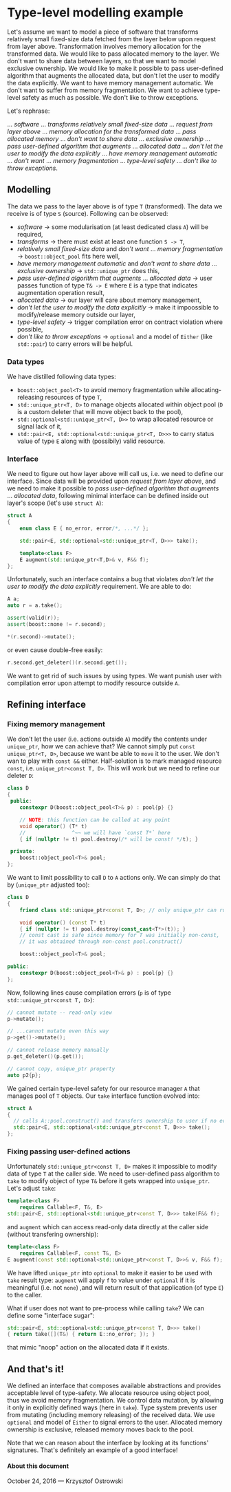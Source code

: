 
# Type-level modelling example

Let's assume we want to model a piece of software that transforms relatively small fixed-size data fetched from the layer below upon request from layer above. Transformation involves memory allocation for the transformed data. We would like to pass allocated memory to the layer. We don't want to share data between layers, so that we want to model exclusive ownership. We would like to make it possible to pass user-defined algorithm that augments the allocated data, but don't let the user to modify the data explicitly. We want to have memory management automatic. We don't want to suffer from memory fragmentation. We want to achieve type-level safety as much as possible. We don't like to throw exceptions.

Let's rephrase:

... *software* ... *transforms* *relatively small fixed-size data* ... *request from layer above* ... *memory allocation for the transformed data* ... *pass allocated memory* ... *don't want to share data* ... *exclusive ownership* ... *pass user-defined algorithm that augments* ... *allocated data* ... *don't let the user to modify the data explicitly* ... *have memory management automatic* ... *don't want* ... *memory fragmentation* ... *type-level safety* ... *don't like to throw exceptions*.

## Modelling

The data we pass to the layer above is of type `T` (transformed). The data we receive is of type `S` (source). Following can be observed:

* *software* → some modularisation (at least dedicated class `A`) will be required,
* *transforms* → there must exist at least one function `S -> T`,
* *relatively small fixed-size data* and *don't want* ... *memory fragmentation* → `boost::object_pool` fits here well,
* *have memory management automatic* and *don't want to share data* ... *exclusive ownership* → `std::unique_ptr` does this,
* *pass user-defined algorithm that augments* ... *allocated data* → user passes function of type `T& -> E` where `E` is a type that indicates augmentation operation result,
* *allocated data* → our layer will care about memory management,
* *don't let the user to modify the data explicitly* → make it impoossible to modify/release memory outside our layer,
* *type-level safety* → trigger compilation error on contract violation where possible,
* *don't like to throw exceptions* → `optional` and a model of `Either` (like `std::pair`) to carry errors will be helpful.

### Data types

We have distilled following data types:
* `boost::object_pool<T>` to avoid memory fragmentation while allocating-releasing resources of type `T`,
* `std::unique_ptr<T, D>` to manage objects allocated within object pool (`D` is a custom deleter that will move object back to the pool),
* `std::optional<std::unique_ptr<T, D>>` to wrap allocated resource or signal lack of it,
* `std::pair<E, std::optional<std::unique_ptr<T, D>>>` to carry status value of type `E` along with (possibily) valid resource.

### Interface

We need to figure out how layer above will call us, i.e. we need to define our interface. Since data will be provided upon *request from layer above*, and we need to make it possible to *pass user-defined algorithm that augments* ... *allocated data*, following minimal interface can be defined inside out layer's scope (let's use `struct A`):

```c++
struct A
{
    enum class E { no_error, error/*, ...*/ };

    std::pair<E, std::optional<std::unique_ptr<T, D>>> take();

    template<class F>
    E augment(std::unique_ptr<T,D>& v, F&& f);
};
```

Unfortunately, such an interface contains a bug that violates *don't let the user to modify the data explicitly* requirement. We are able to do: 

```c++
A a;
auto r = a.take();

assert(valid(r));
assert(boost::none != r.second);

*(r.second)->mutate();
```

or even cause double-free easily:

```c++
r.second.get_deleter()(r.second.get());
```

We want to get rid of such issues by using types. We want punish user with compilation error upon attempt to modify resource outside `A`.

## Refining interface

### Fixing memory management

We don't let the user (i.e. actions outside `A`) modify the contents under `unique_ptr`, how we can achieve that? We cannot simply put `const unique_ptr<T, D>`, because we want be able to `move` it to the user. We don't wan to play with `const &&` either. Half-solution is to mark managed resource `const`, i.e. `unique_ptr<const T, D>`. This will work but we need to refine our deleter `D`:

```c++
class D
{
 public:
    constexpr D(boost::object_pool<T>& p) : pool{p} {}

    // NOTE: this function can be called at any point
    void operator() (T* t)
    //               ^~~ we will have `const T*` here
    { if (nullptr != t) pool.destroy(/* will be const! */t); }

 private:
    boost::object_pool<T>& pool;
};
```

We want to limit possibility to call `D` to `A` actions only. We can simply do that by (`unique_ptr` adjusted too):

```c++
class D
{
    friend class std::unique_ptr<const T, D>; // only unique_ptr can run this deleter

    void operator() (const T* t)
    { if (nullptr != t) pool.destroy(const_cast<T*>(t)); }
    // const cast is safe since memory for T was initially non-const,
    // it was obtained through non-const pool.construct()

    boost::object_pool<T>& pool;

public:
    constexpr D(boost::object_pool<T>& p) : pool{p} {}
};
```

Now, following lines cause compilation errors (`p` is of type `std::unique_ptr<const T, D>`):


```c++
// cannot mutate -- read-only view
p->mutate();

// ...cannot mutate even this way
p->get()->mutate();

// cannot release memory manually
p.get_deleter()(p.get());

// cannot copy, unique_ptr property
auto p2{p};
```

We gained certain type-level safety for our resource manager `A` that manages pool of `T` objects. Our `take` interface function evolved into:

```c++
struct A
{
  // calls A::pool.construct() and transfers ownership to user if no errors
  std::pair<E, std::optional<std::unique_ptr<const T, D>>> take();
};
```

### Fixing passing user-defined actions

Unfortunately `std::unique_ptr<const T, D>` makes it impossible to modify data of type `T` at the caller side. We need to user-defined pass algorithm to `take` to modify object of type `T&` before it gets wrapped into `unique_ptr`. Let's adjust `take`:

```c++
template<class F>
    requires Callable<F, T&, E>
std::pair<E, std::optional<std::unique_ptr<const T, D>>> take(F&& f);
```

and `augment` which can access read-only data directly at the caller side (without transfering ownership):

```c++
template<class F>
    requires Callable<F, const T&, E>
E augment(const std::optional<std::unique_ptr<const T, D>>& v, F&& f);
```

We have lifted `unique_ptr` into `optional` to make it easier to be used with `take` result type: `augment` will apply `f` to value under `optional` if it is meaningful (i.e. not `none`) ,and will return result of that application (of type `E`) to the caller.

What if user does not want to pre-process while calling `take`? We can define some "interface sugar":

```c++
std::pair<E, std::optional<std::unique_ptr<const T, D>>> take()
{ return take([](T&) { return E::no_error; }); }
```

that mimic "noop" action on the allocated data if it exists.

## And that's it!

We defined an interface that composes available abstractions and provides acceptable level of type-safety. We allocate resource using object pool, thus we avoid memory fragmentation. We control data mutation, by allowing it only in explicitly defined ways (here in `take`). Type system prevents user from mutating (including memory releasing) of the received data. We use `optional` and model of `Either` to signal errors to the user. Allocated memory ownership is exclusive, released memory moves back to the pool.

Note that we can reason about the interface by looking at its functions' signatures. That's definitely an example of a good interface!

#### About this document

October 24, 2016 &mdash; Krzysztof Ostrowski

